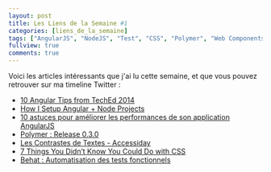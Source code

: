 ```yaml
---
layout: post
title: Les Liens de la Semaine #1
categories: [liens_de_la_semaine]
tags: ["AngularJS", "NodeJS", "Test", "CSS", "Polymer", "Web Components", "Accessibilité"]
fullview: true
comments: true
---
```


Voici les articles intéressants que j'ai lu cette semaine, et que vous pouvez retrouver sur ma timeline Twitter : 

* <a href="http://www.johnpapa.net/10-angular-tips-from-teched-2014/" target="_blank">10 Angular Tips from TechEd 2014</a>
* <a href="http://start.jcolemorrison.com/how-i-setup-angular-node-projects/" target="_blank">How I Setup Angular + Node Projects</a>
* <a href="http://fr.slideshare.net/JohnMeiss/10-astuces-pour-ameliorer-les-performances-de-son-application-angularjs-ngparis-meetup-11-meetic" target="_blank">10 astuces pour améliorer les performances de son application AngularJS</a>
* <a href="https://github.com/Polymer/polymer/releases/tag/0.3.0" target="_blank">Polymer : Release 0.3.0</a>
* <a href="http://www.nicolas-hoffmann.net/accessiday-2014/#/" 
target="_blank">Les Contrastes de Textes - Accessiday</a>
* <a href="http://davidwalsh.name/css-facts" target="_blank">7 Things You Didn’t Know You Could Do with CSS</a>
* <a href="https://www.youtube.com/watch?v=_v7oHOcWmkI&index=5&list=PLHWl6dPnEb4l9S-nl4od10OkTOyZEn5Ef" target="_blank">Behat : Automatisation des tests fonctionnels</a>
